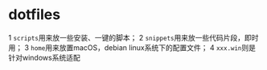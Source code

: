 # dotfiles

1 `scripts`用来放一些安装、一键的脚本；
2 `snippets`用来放一些代码片段，即时用；
3 `home`用来放置macOS，debian linux系统下的配置文件；
4 `xxx.win`则是针对windows系统适配